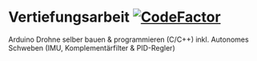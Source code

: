 # Vertiefungsarbeit [![CodeFactor](https://www.codefactor.io/repository/github/chrisoco/va/badge/main)](https://www.codefactor.io/repository/github/chrisoco/va/overview/main)
Arduino Drohne selber bauen & programmieren (C/C++) inkl. Autonomes Schweben (IMU, Komplementärfilter & PID-Regler)
